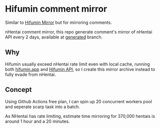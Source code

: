 # Hifumin comment mirror
Similar to [Hifumin Mirror](https://github.com/saltyaom-engine/hifumin-mirror) but for mirroring comments.

nHentai comment mirror, this repo generate comment's mirror of nHentai API every 2 days, available at [generated](https://github.com/saltyaom-engine/hifumin-mirror/tree/generated) branch.

## Why
Hifumin usually exceed nHentai rate limit even with local cache, running both [hifumin.app](https://hifumin.app) and [Hifumin API](https://api.hifumin.app), so I create this mirror archive instead to fully evade from nHentai.

## Concept
Using Github Actions free plan, I can spin up 20 concurrent workers pool and seperate scarp task into a batch.

As NHentai has rate limiting, estimate time mirroring for 370,000 hentais is around 1 hour and a 20 minutes.
